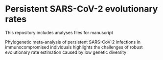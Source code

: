 # Persistent SARS-CoV-2 evolutionary rates

This repository includes analyses files for manuscript

Phylogenetic meta-analysis of persistent SARS-CoV-2 infections in immunocompromised individuals highlights the challenges of robust evolutionary rate estimation caused by low genetic diversity
